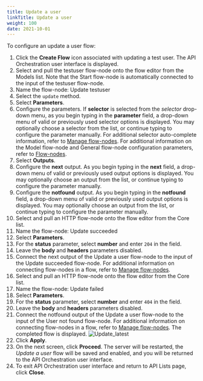 ```yaml
---
title: Update a user
linkTitle: Update a user
weight: 100
date: 2021-10-01
---
```


To configure an update a user flow:

1. Click the **Create Flow** icon associated with updating a test user.
    The API Orchestration user interface is displayed.
1. Select and pull the testuser flow-node onto the flow editor from the Models list. Note that the Start flow-node is automatically connected to the input of the testuser flow-node.
1. Name the flow-node: Update testuser
1. Select the `update` method.
1. Select **Parameters**.
1. Configure the parameters. If **selector** is selected from the _selector_ drop-down menu, as you begin typing in the **parameter** field, a drop-down menu of valid or previously used selector options is displayed. You may optionally choose a selector from the list, or continue typing to configure the parameter manually. For additional selector auto-complete information, refer to [Manage flow-nodes](/docs/developer_guide/flows/manage_flow_nodes/). For additional information on the Model flow-node and General flow-node configuration parameters, refer to [Flow-nodes](/docs/developer_guide/flows/flow_nodes/).
1. Select **Outputs**.
1. Configure the **next** output. As you begin typing in the **next** field, a drop-down menu of valid or previously used output options is displayed. You may optionally choose an output from the list, or continue typing to configure the parameter manually.
1. Configure the **notfound** output. As you begin typing in the **notfound** field, a drop-down menu of valid or previously used output options is displayed. You may optionally choose an output from the list, or continue typing to configure the parameter manually.
1. Select and pull an HTTP flow-node onto the flow editor from the Core list.
1. Name the flow-node: Update succeeded
1. Select **Parameters**.
1. For the **status** parameter, select **number** and enter `204` in the field.
1. Leave the **body** and **headers** parameters disabled.
1. Connect the next output of the Update a user flow-node to the input of the Update succeeded flow-node. For additional information on connecting flow-nodes in a flow, refer to [Manage flow-nodes](/docs/developer_guide/flows/manage_flow_nodes/).
1. Select and pull an HTTP flow-node onto the flow editor from the Core list.
1. Name the flow-node: Update failed
1. Select **Parameters**.
1. For the **status** parameter, select **number** and enter `404` in the field.
1. Leave the **body** and **headers** parameters disabled.
1. Connect the notfound output of the Update a user flow-node to the input of the User not found flow-node. For additional information on connecting flow-nodes in a flow, refer to [Manage flow-nodes](/docs/developer_guide/flows/manage_flow_nodes/). The completed flow is displayed.
![Update_latest](/Images/update_latest.png)
1. Click **Apply**.
1. On the next screen, click **Proceed**. The server will be restarted, the _Update a user_ flow will be saved and enabled, and you will be returned to the API Orchestration user interface.
1. To exit API Orchestration user interface and return to API Lists page, click **Close**.
